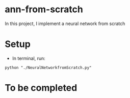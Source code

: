 # ann-from-scratch
In this project, I implement a neural network from scratch
# Setup
* In terminal, run: 
```
python "./NeuralNetworkfromScratch.py"
```
# To be completed
